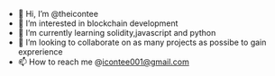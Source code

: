 - 👋 Hi, I’m @theicontee
- 👀 I’m interested in blockchain development
- 🌱 I’m currently learning solidity,javascript and python
- 💞️ I’m looking to collaborate on as many projects as possibe to gain exprerience
- 📫 How to reach me @icontee001@gmail.com

<!---
theicontee/theicontee is a ✨ special ✨ repository because its `README.md` (this file) appears on your GitHub profile.
You can click the Preview link to take a look at your changes.
--->
